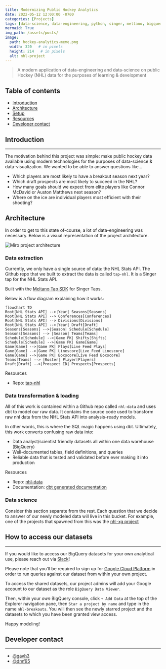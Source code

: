 ```yaml
---
title: Modernizing Public Hockey Analytics
date: 2022-05-12 12:00:00 -0700
categories: [Projects]
tags: [data-science, data-engineering, python, singer, meltano, bigquery, dbt]     # TAG names should always be lowercase
mermaid: True
img_path: /assets/posts/
image:
  path: hockey-analytics-meme.png
  width: 320   # in pixels
  height: 214   # in pixels
  alt: nhl-project
---
```


> A modern application of data-engineering and data-science on public Hockey (NHL) data for the purposes of learning & development

## Table of contents
* [Introduction](#introduction)
* [Architecture](#architecture)
* [Setup](#setup)
* [Resources](#resources)
* [Developer contact](#developer-contact)

## Introduction
---

The motivation behind this project was simple: make public hockey data available using modern technologies for the purposes of data-science & data-visualization. We wanted to be able to answer questions like...
* Which players are most likely to have a breakout season next year?
* Which draft prospects are most likely to succeed in the NHL?
* How many goals should we expect from elite players like Connor McDavid or Auston Matthews next season?
* Where on the ice are individual players most efficient with their shooting?


## Architecture

In order to get to this state of-course, a lot of data-engineering was necessary. Below is a visual representation of the project architecture.

![Miro project architecture](/hockey-project-architecture.png)


### Data extraction

Currently, we only have a single source of data: the NHL Stats API. The Github repo that we built to extract the data is called `tap-nhl`. It is a Singer tap for the NHL Stats API.

Built with the [Meltano Tap SDK](https://sdk.meltano.com) for Singer Taps.


Below is a flow diagram explaining how it works:
```mermaid
flowchart TD
Root[NHL Stats API] -->|Year| Seasons[Seasons]
Root[NHL Stats API] --> Conferences[Conferences]
Root[NHL Stats API] --> Divisions[Divisions]
Root[NHL Stats API] -->|Year| Draft[Draft]
Seasons[Seasons] -->|Season| Schedule[Schedule]
Seasons[Seasons] --> |Season| Teams[Teams]
Schedule[Schedule] -->|Game PK| Shifts[Shifts]
Schedule[Schedule] -->|Game PK| Game[Game]
Game[Game] -->|Game PK| Plays[Live Feed Plays]
Game[Game] -->|Game PK| Linescore[Live Feed Linescore]
Game[Game] -->|Game PK| Boxscore[Live Feed Boxscore]
Teams[Teams] --> |Roster| Player[Players]
Draft[Draft] -->|Prospect ID| Prospects[Prospects]
```

Resources
* Repo: [tap-nhl](https://github.com/the-data-base/tap-nhl)

### Data transformation & loading

All of this work is contained within a Github repo called `nhl-data` and uses dbt to model our raw data. It contains the source code used to transform raw nhl data from the NHL Stats API into analysis-ready models.

In other words, this is where the SQL magic happens using dbt. Ultimately, this work converts confusing raw data into:
  * Data analyst/scientist friendly datasets all within one data warehouse (BigQuery)
  * Well-documented tables, field definitions, and queries
  * Reliable data that is tested and validated before ever making it into production

Resources
* Repo: [nhl-data](https://github.com/the-data-base/nhl-data)
* Documentation: [dbt generated documentation](https://the-data-base.github.io/nhl-data/#!/overview)

### Data science

Consider this section separate from the rest. Each question that we decide to answer of our newly modeled data will live in this bucket. For example, one of the projects that spawned from this was the [nhl-xg project](https://github.com/the-data-base/nhl-xg)

## How to access our datasets
---

If you would like to access our BigQuery datasets for your own analytical use, please reach out via [Slack](https://join.slack.com/t/the-data-base/shared_invite/zt-1l1bz0ttd-7vILIdXUDSAPlw1KZ~zlRw)!

Please note that you'll be required to sign up for [Google Cloud Platform](https://console.cloud.google.com/) in order to run queries against our dataset from within your own project.

To access the shared datasets, our project admins will add your Google account to our dataset as the role `BigQuery Data Viewer`.

Then, within your *own* BigQuery console, click `+ Add Data` at the top of the Explorer navigation pane, then `Star a project by name` and type in the name `nhl-breakouts`. You will then see the newly starred project and the datasets to which you have been granted view access.

Happy modeling!


## Developer contact
---
* [@gavh3](https://github.com/gavh3)
* [@dmf95](https://github.com/dmf95)
